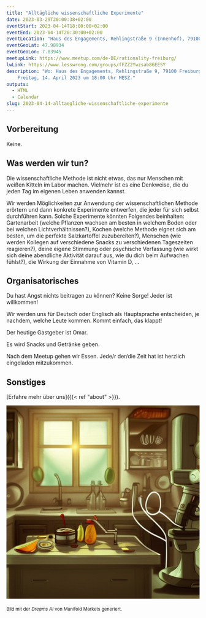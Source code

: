 ```yaml
---
title: "Alltägliche wissenschaftliche Experimente"
date: 2023-03-29T20:00:38+02:00
eventStart: 2023-04-14T18:00:00+02:00
eventEnd: 2023-04-14T20:30:00+02:00
eventLocation: "Haus des Engagements, Rehlingstraße 9 (Innenhof), 79100 Freiburg"
eventGeoLat: 47.98934
eventGeoLon: 7.83945
meetupLink: https://www.meetup.com/de-DE/rationality-freiburg/
lwLink: https://www.lesswrong.com/groups/fFZZ2Ywzsab86EESY
description: "Wo: Haus des Engagements, Rehlingstraße 9, 79100 Freiburg. Wann:
    Freitag, 14. April 2023 um 18:00 Uhr MESZ."
outputs:
  - HTML
  - Calendar
slug: 2023-04-14-alltaegliche-wissenschaftliche-experimente
---
```


## Vorbereitung

Keine.


## Was werden wir tun?

Die wissenschaftliche Methode ist nicht etwas, das nur Menschen mit weißen
Kitteln im Labor machen. Vielmehr ist es eine Denkweise, die du jeden Tag im
eigenen Leben anwenden kannst.

Wir werden Möglichkeiten zur Anwendung der wissenschaftlichen Methode erörtern
und dann konkrete Experimente entwerfen, die jeder für sich selbst durchführen
kann. Solche Experimente könnten Folgendes beinhalten: Gartenarbeit (welche
Pflanzen wachsen am besten in welchem Boden oder bei welchen
Lichtverhältnissen?), Kochen (welche Methode eignet sich am besten, um die
perfekte Salzkartoffel zuzubereiten?), Menschen (wie werden Kollegen auf
verschiedene Snacks zu verschiedenen Tageszeiten reagieren?), deine eigene
Stimmung oder psychische Verfassung (wie wirkt sich deine abendliche Aktivität
darauf aus, wie du dich beim Aufwachen fühlst?), die Wirkung der Einnahme von
Vitamin D, ...


## Organisatorisches

Du hast Angst nichts beitragen zu können? Keine Sorge! Jeder ist willkommen!

Wir werden uns für Deutsch oder Englisch als Hauptsprache entscheiden, je
nachdem, welche Leute kommen. Kommt einfach, das klappt!

Der heutige Gastgeber ist Omar.

Es wird Snacks und Getränke geben.

Nach dem Meetup gehen wir Essen. Jede/r der/die Zeit hat ist herzlich
eingeladen mitzukommen.


## Sonstiges

[Erfahre mehr über uns]({{< ref "about" >}}).

![Mikroskop in der Küche](cover.png "Mikroskop in der Küche")

<small>Bild mit der _Dreams AI_ von Manifold Markets generiert.</small>

